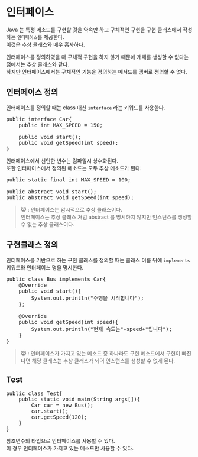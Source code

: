 인터페이스
========
Java 는 특정 메소드를 구현할 것을 약속만 하고 구체적인 구현을 구현 클래스에서 작성하는 `인터페이스`를 제공한다.  
이것은 추상 클래스와 매우 흡사하다.  
 
인터페이스를 정의하였을 때 구체적 구현을 하지 않기 때문에 개체를 생성할 수 없다는 점에서는 추상 클래스와 같다.   
하지만 인터페이스에서는 구체적인 기능을 정의하는 메서드를 멤버로 정의할 수 없다.  

## 인터페이스 정의
인터페이스를 정의할 때는 class 대신 `interface` 라는 키워드를 사용한다.
<pre>
public interface Car{
    public int MAX_SPEED = 150;
    
    public void start();
    public void getSpeed(int speed);
}</pre>
인터페이스에서 선언한 변수는 컴파일시 상수화된다.  
또한 인터페이스에서 정의된 메소드는 모두 추상 메소드가 된다.
<pre>
public static final int MAX_SPEED = 100;

public abstract void start();
public abstract void getSpeed(int speed);</pre>

> 😸 : 인터페이스는 암시적으로 추상 클래스이다.  
인터페이스는 추상 클래스 처럼 abstract 를 명시하지 않지만 인스턴스를 생성할 수 없는 추상 클래스이다.

## 구현클래스 정의
인터페이스를 기반으로 하는 구현 클래스를 정의할 때는 클래스 이름 뒤에 `implements` 키워드와 인터페이스 명을 명시한다.
<pre>
public class Bus implements Car{
    @Override
    public void start(){
        System.out.println("주행을 시작합니다");
    };
    
    @Override
    public void getSpeed(int speed){
        System.out.println("현재 속도는"+speed+"입니다");
    }
}</pre>

> 😸 : 인터페이스가 가지고 있는 메소드 중 하나라도 구현 메소드에서 구현이 빠진다면 해당 클래스는 추상 클래스가 되어 
인스턴스를 생성할 수 없게 된다.

## Test
<pre>
public class Test{
    public static void main(String args[]){
        Car car = new Bus();
        car.start();
        car.getSpeed(120);        
    }
}</pre>
참조변수의 타입으로 인터페이스를 사용할 수 있다.  
이 경우 인터페이스가 가지고 있는 메소드만 사용할 수 있다.